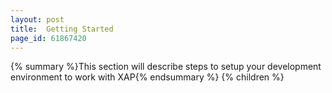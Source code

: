 ```yaml
---
layout: post
title:  Getting Started
page_id: 61867420
---
```


{% summary %}This section will describe steps to setup your development environment to work with XAP{% endsummary %}
{% children %}
